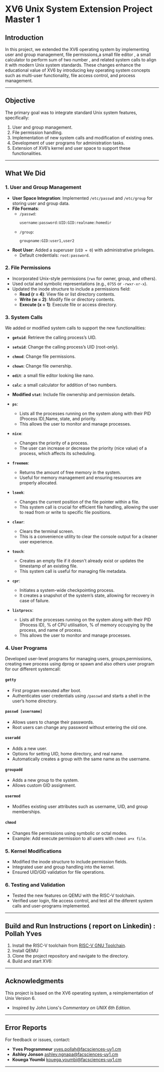 # **XV6 Unix System Extension Project Master 1**

## **Introduction**
In this project, we extended the XV6 operating system by implementing user and group management, file permissions,a small file editor , a small calculator to perform sum of two number , and related system calls to align it with modern Unix system standards. These changes enhance the educational value of XV6 by introducing key operating system concepts such as multi-user functionality, file access control, and process management.

---

## **Objective**
The primary goal was to integrate standard Unix system features, specifically:
1. User and group management.
2. File permission handling.
3. Implementation of new system calls and modification of existing ones.
4. Development of user programs for administration tasks.
5. Extension of XV6’s kernel and user space to support these functionalities.

---

## **What We Did**

### **1. User and Group Management**
- **User Space Integration**: Implemented `/etc/passwd` and `/etc/group` for storing user and group data.  
- **File Formats**:  
  - `/passwd`:  
    ```
    username:password:UID:GID:realname:homedir
    ```
  - `/group`:  
    ```
    groupname:GID:user1,user2
    ```
- **Root User**: Added a superuser (`UID = 0`) with administrative privileges.  
  - Default credentials: `root:password`.

### **2. File Permissions**
- Incorporated Unix-style permissions (`rwx` for owner, group, and others).
- Used octal and symbolic representations (e.g., `0755` or `-rwxr-xr-x`).
- Updated the inode structure to include a permissions field:
  - **Read (r = 4)**: View file or list directory contents.  
  - **Write (w = 2)**: Modify file or directory contents.  
  - **Execute (x = 1)**: Execute file or access directory.

### **3. System Calls**
We added or modified system calls to support the new functionalities:

- **`getuid`**: Retrieve the calling process’s UID.  
- **`setuid`**: Change the calling process’s UID (root-only).  
- **`chmod`**: Change file permissions.  
- **`chown`**: Change file ownership.
- **`edit`**: a small file editor looking like nano.
- **`calc`**: a small calculator for addition of two numbers.
- **Modified `stat`**: Include file ownership and permission details.
- **`ps`**: 
  - Lists all the processes running on the system along with their PID (Process ID),Name, state, and priority.
  - This allows the user to monitor and manage processes.
  
- **`nice`**: 
  - Changes the priority of a process.
  - The user can increase or decrease the priority (nice value) of a process, which affects its scheduling.

- **`freemem`**: 
  - Returns the amount of free memory in the system.
  - Useful for memory management and ensuring resources are properly allocated.

- **`lseek`**: 
  - Changes the current position of the file pointer within a file.
  - This system call is crucial for efficient file handling, allowing the user to read from or write to specific file positions.

- **`clear`**: 
  - Clears the terminal screen.
  - This is a convenience utility to clear the console output for a cleaner user experience.

- **`touch`**: 
  - Creates an empty file if it doesn't already exist or updates the timestamp of an existing file.
  - This system call is useful for managing file metadata.

- **`cpr`**: 
  - Initiates a system-wide checkpointing process.
  - It creates a snapshot of the system’s state, allowing for recovery in case of failure.
- **`listprocs`**: 
  - Lists all the processes running on the system along with their PID (Process ID), % of CPU utilisation, % of memory occupying by the process, and name of process.
  - This allows the user to monitor and manage processes.

### **4. User Programs**
Developed user-level programs for managing users, groups,permissions, creating nwe process using dprog or spawn and also others user program for our different systemcall:

#### **`getty`**
- First program executed after boot.  
- Authenticates user credentials using `/passwd` and starts a shell in the user’s home directory.

#### **`passwd [username]`**
- Allows users to change their passwords.  
- Root users can change any password without entering the old one.

#### **`useradd`**
- Adds a new user.  
- Options for setting UID, home directory, and real name.  
- Automatically creates a group with the same name as the username.

#### **`groupadd`**
- Adds a new group to the system.  
- Allows custom GID assignment.

#### **`usermod`**
- Modifies existing user attributes such as username, UID, and group memberships.  

#### **`chmod`**
- Changes file permissions using symbolic or octal modes.  
- Example: Add execute permission to all users with `chmod a+x file`.

### **5. Kernel Modifications**
- Modified the inode structure to include permission fields.  
- Integrated user and group handling into the kernel.  
- Ensured UID/GID validation for file operations.


### **6. Testing and Validation**
- Tested the new features on QEMU with the RISC-V toolchain.  
- Verified user login, file access control, and test all the diferent system calls and user-programs implemented.

---

## **Build and Run Instructions** ( report on Linkedin) : Pollah Yves 
1. Install the RISC-V toolchain from [RISC-V GNU Toolchain](https://github.com/riscv/riscv-gnu-toolchain).  
2. Install QEMU   
3. Clone the project repository and navigate to the directory.  
4. Build and start XV6:

---

## **Acknowledgments**
This project is based on the XV6 operating system, a reimplementation of Unix Version 6.  
- Inspired by John Lions's *Commentary on UNIX 6th Edition*.  
 

---

## **Error Reports**
For feedback or issues, contact:  
- **Yves Programmeur** yves.pollah@facsciences-uy1.cm
- **Ashley Jonson** ashley.ngnapa@facsciences-uy1.cm
- **Kouega Youmbi** kouega.youmbi@facsciences-uy1.cm


---
